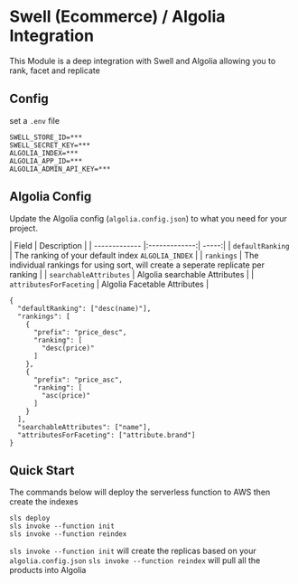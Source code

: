 # Swell (Ecommerce) / Algolia Integration
This Module is a deep integration with Swell and Algolia allowing you to rank, facet and replicate

## Config
set a `.env` file

```
SWELL_STORE_ID=***
SWELL_SECRET_KEY=***
ALGOLIA_INDEX=***
ALGOLIA_APP_ID=***
ALGOLIA_ADMIN_API_KEY=***
```

## Algolia Config

Update the Algolia config (`algolia.config.json`) to what you need for your project.

| Field            | Description           |
| -------------    |:-------------:| -----:|
| `defaultRanking` | The ranking of your default index `ALGOLIA_INDEX` |
| `rankings` | The individual rankings for using sort, will create a seperate replicate per ranking |
| `searchableAttributes` | Algolia searchable Attributes |
| `attributesForFaceting` | Algolia Facetable Attributes |

```
{
  "defaultRanking": ["desc(name)"],
  "rankings": [
    {
      "prefix": "price_desc",
      "ranking": [
        "desc(price)"
      ]
    },
    {
      "prefix": "price_asc",
      "ranking": [
        "asc(price)"
      ]
    }
  ],
  "searchableAttributes": ["name"],
  "attributesForFaceting": ["attribute.brand"]
}
```

## Quick Start
The commands below will deploy the serverless function to AWS then create the indexes

```
sls deploy
sls invoke --function init
sls invoke --function reindex
```

`sls invoke --function init` will create the replicas based on your `algolia.config.json`
`sls invoke --function reindex` will pull all the products into Algolia
